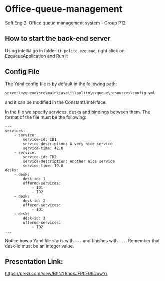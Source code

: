 # Office-queue-management
Soft Eng 2: Office queue management system - Group P12


## How to start the back-end server
Using intelliJ go in folder `it.polito.ezqueue`, right click on EzqueueApplication and Run it


## Config File

The Yaml config file is by default in the following path:

`server\ezqueue\src\main\java\it\polito\ezqueue\resources\config.yml`

and it can be modified in the Constants interface.

In the file we specify services, desks and bindings between them.
The format of the file must be the following:

```
---
services:
    - service:
        service-id: ID1
        service-description: A very nice service
        service-time: 42.0
    - service:
        service-id: ID2
        service-description: Another nice service
        service-time: 19.0
desks:
    - desk:
        desk-id: 1
        offered-services:
            - ID1
            - ID2
    - desk:
        desk-id: 2
        offered-services:
            - ID1
    - desk:
        desk-id: 3
        offered-services:
            - ID2
...
```
Notice  how a Yaml file starts with `---` and finishes with `...`.
Remember that desk-id must be an integer value.

## Presentation Link:
https://prezi.com/view/BhNY6hokJFPtlE06DuwY/
